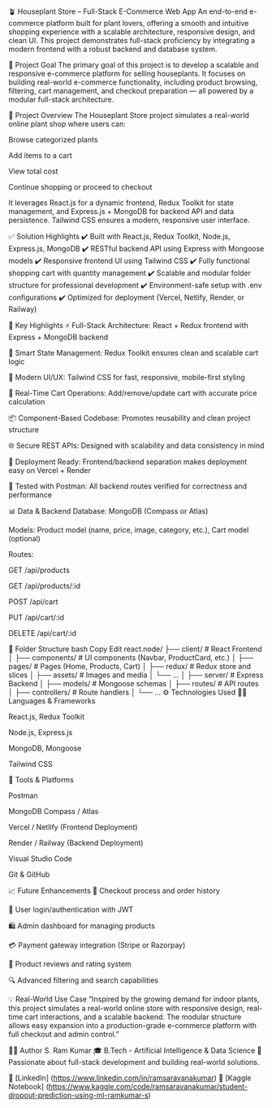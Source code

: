 🪴 Houseplant Store – Full-Stack E-Commerce Web App
An end-to-end e-commerce platform built for plant lovers, offering a smooth and intuitive shopping experience with a scalable architecture, responsive design, and clean UI. This project demonstrates full-stack proficiency by integrating a modern frontend with a robust backend and database system.

🎯 Project Goal
The primary goal of this project is to develop a scalable and responsive e-commerce platform for selling houseplants. It focuses on building real-world e-commerce functionality, including product browsing, filtering, cart management, and checkout preparation — all powered by a modular full-stack architecture.

🧠 Project Overview
The Houseplant Store project simulates a real-world online plant shop where users can:

Browse categorized plants

Add items to a cart

View total cost

Continue shopping or proceed to checkout

It leverages React.js for a dynamic frontend, Redux Toolkit for state management, and Express.js + MongoDB for backend API and data persistence. Tailwind CSS ensures a modern, responsive user interface.

✅ Solution Highlights
✔️ Built with React.js, Redux Toolkit, Node.js, Express.js, MongoDB
✔️ RESTful backend API using Express with Mongoose models
✔️ Responsive frontend UI using Tailwind CSS
✔️ Fully functional shopping cart with quantity management
✔️ Scalable and modular folder structure for professional development
✔️ Environment-safe setup with .env configurations
✔️ Optimized for deployment (Vercel, Netlify, Render, or Railway)

📌 Key Highlights
⚡ Full-Stack Architecture: React + Redux frontend with Express + MongoDB backend

🧠 Smart State Management: Redux Toolkit ensures clean and scalable cart logic

🎨 Modern UI/UX: Tailwind CSS for fast, responsive, mobile-first styling

🔄 Real-Time Cart Operations: Add/remove/update cart with accurate price calculation

📦 Component-Based Codebase: Promotes reusability and clean project structure

🌐 Secure REST APIs: Designed with scalability and data consistency in mind

🚀 Deployment Ready: Frontend/backend separation makes deployment easy on Vercel + Render

🧪 Tested with Postman: All backend routes verified for correctness and performance

📊 Data & Backend
Database: MongoDB (Compass or Atlas)

Models: Product model (name, price, image, category, etc.), Cart model (optional)

Routes:

GET /api/products

GET /api/products/:id

POST /api/cart

PUT /api/cart/:id

DELETE /api/cart/:id

🧱 Folder Structure
bash
Copy
Edit
react.node/
├── client/                   # React Frontend
│   ├── components/           # UI components (Navbar, ProductCard, etc.)
│   ├── pages/                # Pages (Home, Products, Cart)
│   ├── redux/                # Redux store and slices
│   ├── assets/               # Images and media
│   └── ...
│
├── server/                   # Express Backend
│   ├── models/               # Mongoose schemas
│   ├── routes/               # API routes
│   ├── controllers/          # Route handlers
│   └── ...
⚙️ Technologies Used
🧑‍💻 Languages & Frameworks

React.js, Redux Toolkit

Node.js, Express.js

MongoDB, Mongoose

Tailwind CSS

🧰 Tools & Platforms

Postman

MongoDB Compass / Atlas

Vercel / Netlify (Frontend Deployment)

Render / Railway (Backend Deployment)

Visual Studio Code

Git & GitHub

📈 Future Enhancements
🛒 Checkout process and order history

🔐 User login/authentication with JWT

🛍️ Admin dashboard for managing products

💳 Payment gateway integration (Stripe or Razorpay)

💬 Product reviews and rating system

🔍 Advanced filtering and search capabilities

💡 Real-World Use Case
“Inspired by the growing demand for indoor plants, this project simulates a real-world online store with responsive design, real-time cart interactions, and a scalable backend. The modular structure allows easy expansion into a production-grade e-commerce platform with full checkout and admin control.”

🧑‍💻 Author
S. Ram Kumar
🎓 B.Tech - Artificial Intelligence & Data Science
📌 Passionate about full-stack development and building real-world solutions.

🔗 [LinkedIn] (https://www.linkedin.com/in/ramsaravanakumar)
🔗 [Kaggle Notebook] (https://www.kaggle.com/code/ramsaravanakumar/student-dropout-prediction-using-ml-ramkumar-s)


